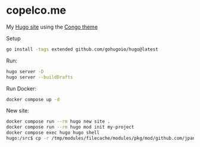 # copelco.me

My [Hugo site](https://gohugo.io/) using the [Congo theme](https://github.com/jpanther/congo)

Setup

```sh
go install -tags extended github.com/gohugoio/hugo@latest
```

Run:

```sh
hugo server -D
hugo server --buildDrafts
```

Run Docker:

```sh
docker compose up -d
```

New site:

```sh
docker compose run --rm hugo new site .
docker compose run --rm hugo mod init my-project
docker compose exec hugo hugo shell
hugo:/src$ cp -r /tmp/modules/filecache/modules/pkg/mod/github.com/jpanther/congo/v2@v2.4.2/config/_default/* /src/config/_default/
```
